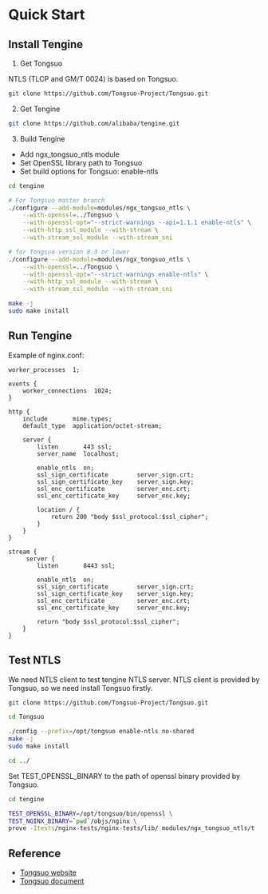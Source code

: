 # Quick Start

## Install Tengine
1. Get Tongsuo

NTLS (TLCP and GM/T 0024) is based on Tongsuo.
```bash
git clone https://github.com/Tongsuo-Project/Tongsuo.git
```

2. Get Tengine

```bash
git clone https://github.com/alibaba/tengine.git
```

3. Build Tengine

- Add ngx_tongsuo_ntls module
- Set OpenSSL library path to Tongsuo
- Set build options for Tongsuo: enable-ntls

```bash
cd tengine

# For Tongsuo master branch
./configure --add-module=modules/ngx_tongsuo_ntls \
    --with-openssl=../Tongsuo \
    --with-openssl-opt="--strict-warnings --api=1.1.1 enable-ntls" \
    --with-http_ssl_module --with-stream \
    --with-stream_ssl_module --with-stream_sni

# for Tongsuo version 8.3 or lower
./configure --add-module=modules/ngx_tongsuo_ntls \
    --with-openssl=../Tongsuo \
    --with-openssl-opt="--strict-warnings enable-ntls" \
    --with-http_ssl_module --with-stream \
    --with-stream_ssl_module --with-stream_sni

make -j
sudo make install
```

## Run Tengine

Example of nginx.conf:
```
worker_processes  1;

events {
    worker_connections  1024;
}

http {
    include       mime.types;
    default_type  application/octet-stream;

    server {
        listen       443 ssl;
        server_name  localhost;

        enable_ntls  on;
        ssl_sign_certificate        server_sign.crt;
        ssl_sign_certificate_key    server_sign.key;
        ssl_enc_certificate         server_enc.crt;
        ssl_enc_certificate_key     server_enc.key;

        location / {
            return 200 "body $ssl_protocol:$ssl_cipher";
        }
    }
}

stream {
     server {
        listen       8443 ssl;

        enable_ntls  on;
        ssl_sign_certificate        server_sign.crt;
        ssl_sign_certificate_key    server_sign.key;
        ssl_enc_certificate         server_enc.crt;
        ssl_enc_certificate_key     server_enc.key;

        return "body $ssl_protocol:$ssl_cipher";
    }
}
```

## Test NTLS

We need NTLS client to test tengine NTLS server. NTLS client is provided by
Tongsuo, so we need install Tongsuo firstly.
```bash
git clone https://github.com/Tongsuo-Project/Tongsuo.git

cd Tongsuo

./config --prefix=/opt/tongsuo enable-ntls no-shared
make -j
sudo make install

cd ../
```

Set TEST_OPENSSL_BINARY to the path of openssl binary provided by Tongsuo.

```bash
cd tengine

TEST_OPENSSL_BINARY=/opt/tongsuo/bin/openssl \
TEST_NGINX_BINARY=`pwd`/objs/nginx \
prove -Itests/nginx-tests/nginx-tests/lib/ modules/ngx_tongsuo_ntls/t -v
```

## Reference
- [Tongsuo website](https://www.tongsuo.net/)
- [Tongsuo document](https://www.yuque.com/tsdoc)
